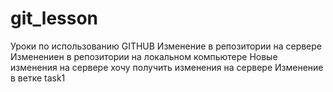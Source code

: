 # git_lesson
Уроки по использованию GITHUB
Изменение в репозитории на сервере
Изменениен в репозитории на локальном компьютере
Новые изменения на сервере
хочу получить изменения на сервере
Изменение в ветке task1